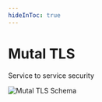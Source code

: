 ```yaml
---
hideInToc: true
---
```

# Mutal TLS

Service to service security

![Mutal TLS Schema](/guillaume/mutualssl.png)
